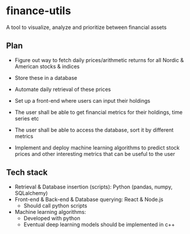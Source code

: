 # finance-utils
A tool to visualize, analyze and prioritize between financial assets

## Plan

- Figure out way to fetch daily prices/arithmetic returns for all Nordic & American stocks & indices
- Store these in a database
- Automate daily retrieval of these prices

- Set up a front-end where users can input their holdings
- The user shall be able to get financial metrics for their holdings, time series etc
- The user shall be able to access the database, sort it by different metrics

- Implement and deploy machine learning algorithms to predict stock prices and other interesting metrics that can be useful to the user


## Tech stack

- Retrieval & Database insertion (scripts): Python (pandas, numpy, SQLalchemy)
- Front-end & Back-end & Database querying: React & Node.js
    - Should call python scripts
- Machine learning algorithms:
    - Developed with python
    - Eventual deep learning models should be implemented in c++
